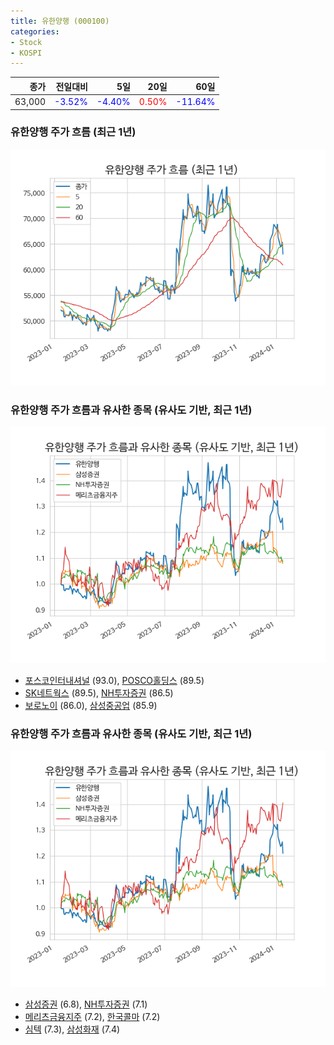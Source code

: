 ```yaml
---
title: 유한양행 (000100)
categories:
- Stock
- KOSPI
---
```


|종가|전일대비|5일|20일|60일|
|---:|-------:|--:|---:|---:|
|63,000|<span style="color: blue">-3.52%</span>|<span style="color: blue">-4.40%</span>|<span style="color: red">0.50%</span>|<span style="color: blue">-11.64%</span>|

<!-- more -->
### 유한양행 주가 흐름 (최근 1년)
![000100](/assets/images/stock/000100.png)


### 유한양행 주가 흐름과 유사한 종목 (유사도 기반, 최근 1년)
![000100](/assets/images/stock/000100_sim.png)

- [포스코인터내셔널](/047050/) (93.0), [POSCO홀딩스](/005490/) (89.5)
- [SK네트웍스](/001740/) (89.5), [NH투자증권](/005940/) (86.5)
- [보로노이](/310210/) (86.0), [삼성중공업](/010140/) (85.9)


### 유한양행 주가 흐름과 유사한 종목 (유사도 기반, 최근 1년)
![000100](/assets/images/stock/000100_sim.png)

- [삼성증권](/016360/) (6.8), [NH투자증권](/005940/) (7.1)
- [메리츠금융지주](/138040/) (7.2), [한국콜마](/161890/) (7.2)
- [심텍](/222800/) (7.3), [삼성화재](/000810/) (7.4)